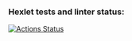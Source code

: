 ### Hexlet tests and linter status:
[![Actions Status](https://github.com/Aatem/python-project-50/workflows/hexlet-check/badge.svg)](https://github.com/Aatem/python-project-50/actions)